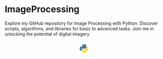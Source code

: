 # ImageProcessing
Explore my GitHub repository for Image Processing with Python. Discover scripts, algorithms, and libraries for basic to advanced tasks. Join me in unlocking the potential of digital imagery
<p align="center">
<img src="https://raw.githubusercontent.com/github/explore/80688e429a7d4ef2fca1e82350fe8e3517d3494d/topics/python/python.png" alt="Python" height="40" style="vertical-align:top; margin:4px">
</p>
